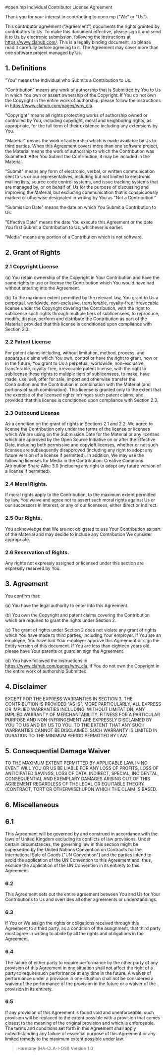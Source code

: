 #open.mp Individual Contributor License Agreement

Thank you for your interest in contributing to open.mp ("We" or "Us").

This contributor agreement ("Agreement") documents the rights granted by contributors to Us. To
make this document effective, please sign it and send it to Us by electronic submission, following the
instructions at https://www.clahub.com/. This is a legally binding document, so please
read it carefully before agreeing to it. The Agreement may cover more than one software project
managed by Us.

## 1. Definitions

"You" means the individual who Submits a Contribution to Us.

"Contribution" means any work of authorship that is Submitted by You to Us in which You own
or assert ownership of the Copyright. If You do not own the Copyright in the entire work of
authorship, please follow the instructions in https://www.clahub.com/pages/why_cla.

"Copyright" means all rights protecting works of authorship owned or controlled by You,
including copyright, moral and neighboring rights, as appropriate, for the full term of their
existence including any extensions by You.

"Material" means the work of authorship which is made available by Us to third parties. When
this Agreement covers more than one software project, the Material means the work of authorship
to which the Contribution was Submitted. After You Submit the Contribution, it may be included
in the Material.

"Submit" means any form of electronic, verbal, or written communication sent to Us or our
representatives, including but not limited to electronic mailing lists, source code control systems,
and issue tracking systems that are managed by, or on behalf of, Us for the purpose of discussing
and improving the Material, but excluding communication that is conspicuously marked or
otherwise designated in writing by You as "Not a Contribution."

"Submission Date" means the date on which You Submit a Contribution to Us.

"Effective Date" means the date You execute this Agreement or the date You first Submit a
Contribution to Us, whichever is earlier.

"Media" means any portion of a Contribution which is not software.

## 2. Grant of Rights

### 2.1 Copyright License

(a) You retain ownership of the Copyright in Your Contribution and have the same rights to use or
license the Contribution which You would have had without entering into the Agreement.

(b) To the maximum extent permitted by the relevant law, You grant to Us a perpetual, worldwide,
non-exclusive, transferable, royalty-free, irrevocable license under the Copyright covering the
Contribution, with the right to sublicense such rights through multiple tiers of sublicensees, to
reproduce, modify, display, perform and distribute the Contribution as part of the Material; provided
that this license is conditioned upon compliance with Section 2.3.

### 2.2 Patent License

For patent claims including, without limitation, method, process, and apparatus claims which You
own, control or have the right to grant, now or in the future, You grant to Us a perpetual, worldwide,
non-exclusive, transferable, royalty-free, irrevocable patent license, with the right to sublicense these
rights to multiple tiers of sublicensees, to make, have made, use, sell, offer for sale, import and
otherwise transfer the Contribution and the Contribution in combination with the Material (and
portions of such combination). This license is granted only to the extent that the exercise of the
licensed rights infringes such patent claims; and provided that this license is conditioned upon
compliance with Section 2.3.

### 2.3 Outbound License

As a condition on the grant of rights in Sections 2.1 and 2.2, We agree to license the Contribution only
under the terms of the license or licenses which We are using on the Submission Date for the Material
or any licenses which are approved by the Open Source Initiative on or after the Effective Date,
including both permissive and copyleft licenses, whether or not such licenses are subsequently
disapproved (including any right to adopt any future version of a license if permitted).
In addition, We may use the following licenses for Media in the Contribution: Creative Commons
Attribution Share Alike 3.0 (including any right to adopt any future version of a license if permitted).

### 2.4 Moral Rights.

If moral rights apply to the Contribution, to the maximum extent permitted by law,
You waive and agree not to assert such moral rights against Us or our successors in interest, or any of
our licensees, either direct or indirect.

### 2.5 Our Rights.

You acknowledge that We are not obligated to use Your Contribution as part of the
Material and may decide to include any Contribution We consider appropriate.

### 2.6 Reservation of Rights.

Any rights not expressly assigned or licensed under this section are
expressly reserved by You.

## 3. Agreement

You confirm that:

(a) You have the legal authority to enter into this Agreement.

(b) You own the Copyright and patent claims covering the Contribution which are required to grant
the rights under Section 2.

(c) The grant of rights under Section 2 does not violate any grant of rights which You have made to
third parties, including Your employer. If You are an employee, You have had Your employer approve
this Agreement or sign the Entity version of this document. If You are less than eighteen years old,
please have Your parents or guardian sign the Agreement.

(d) You have followed the instructions in https://www.clahub.com/pages/why_cla, if You do not own
the Copyright in the entire work of authorship Submitted.

## 4. Disclaimer

EXCEPT FOR THE EXPRESS WARRANTIES IN SECTION 3, THE CONTRIBUTION IS
PROVIDED "AS IS". MORE PARTICULARLY, ALL EXPRESS OR IMPLIED WARRANTIES
INCLUDING, WITHOUT LIMITATION, ANY IMPLIED WARRANTY OF MERCHANTABILITY,
FITNESS FOR A PARTICULAR PURPOSE AND NON-INFRINGEMENT ARE EXPRESSLY
DISCLAIMED BY YOU TO US AND BY US TO YOU. TO THE EXTENT THAT ANY SUCH
WARRANTIES CANNOT BE DISCLAIMED, SUCH WARRANTY IS LIMITED IN DURATION
TO THE MINIMUM PERIOD PERMITTED BY LAW.

## 5. Consequential Damage Waiver

TO THE MAXIMUM EXTENT PERMITTED BY APPLICABLE LAW, IN NO EVENT WILL
YOU OR US BE LIABLE FOR ANY LOSS OF PROFITS, LOSS OF ANTICIPATED SAVINGS,
LOSS OF DATA, INDIRECT, SPECIAL, INCIDENTAL, CONSEQUENTIAL AND EXEMPLARY
DAMAGES ARISING OUT OF THIS AGREEMENT REGARDLESS OF THE LEGAL OR
EQUITABLE THEORY (CONTRACT, TORT OR OTHERWISE) UPON WHICH THE CLAIM IS
BASED.

## 6. Miscellaneous

## 6.1

This Agreement will be governed by and construed in accordance with the laws of United
Kingdom excluding its conflicts of law provisions. Under certain circumstances, the governing law in
this section might be superseded by the United Nations Convention on Contracts for the International
Sale of Goods ("UN Convention") and the parties intend to avoid the application of the UN
Convention to this Agreement and, thus, exclude the application of the UN Convention in its entirety
to this Agreement.

### 6.2

This Agreement sets out the entire agreement between You and Us for Your Contributions to Us
and overrides all other agreements or understandings.

### 6.3

If You or We assign the rights or obligations received through this Agreement to a third party, as a
condition of the assignment, that third party must agree in writing to abide by all the rights and
obligations in the Agreement.

### 6.4

The failure of either party to require performance by the other party of any provision of this
Agreement in one situation shall not affect the right of a party to require such performance at any time
in the future. A waiver of performance under a provision in one situation shall not be considered a
waiver of the performance of the provision in the future or a waiver of the provision in its entirety.

### 6.5

If any provision of this Agreement is found void and unenforceable, such provision will be
replaced to the extent possible with a provision that comes closest to the meaning of the original
provision and which is enforceable. The terms and conditions set forth in this Agreement shall apply
notwithstanding any failure of essential purpose of this Agreement or any limited remedy to the
maximum extent possible under law.

> Harmony (HA-CLA-I-OSI) Version 1.0
